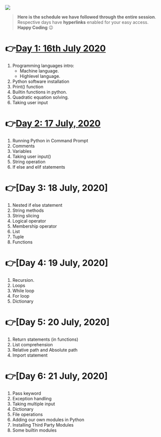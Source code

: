 
![](https://github.com/PRODDEC-CEC/proddec-python-july-2020/blob/master/quote.jpg)

> **Here is the schedule we have followed through the entire session**. Respective days have **hyperlinks** enabled for your easy access.
> **Happy Coding** :wink:

 # :point_right:[Day 1: 16th July 2020](https://github.com/PRODDEC-CEC/proddec-python-july-2020/blob/master/day-1/day-1.ipynb)

1. Programming languages intro:
   - Machine language.
   - Highlevel language.
2. Python software installation
3. Print() function
4. Builtin functions in python.
5. Quadratic equation solving.
6. Taking user input

# :point_right:[Day 2: 17 July, 2020](https://github.com/PRODDEC-CEC/proddec-python-july-2020/blob/master/day-2/day-2.ipynb)

1. Running Python in Command Prompt
2. Comments
3. Variables 
4. Taking user input()
5. String operation
6. If else and elif statements

# :point_right:[Day 3: 18 July, 2020]

1. Nested if else statement
2. String methods
3. String slicing
4. Logical operator
5. Membership operator
6. List
7. Tuple
8. Functions

# :point_right:[Day 4: 19 July, 2020]

1. Recursion.
2. Loops
3. While loop
4. For loop
5. Dictionary

# :point_right:[Day 5: 20 July, 2020]

1. Return statements (in functions)
2. List comprehension
3. Relative path and Absolute path
4. Import statement

# :point_right:[Day 6: 21 July, 2020]

1. Pass keyword
2. Exception handling
3. Taking multiple input
4. Dictionary
5. File operations
6. Adding our own modules in Python
7. Installing Third Party Modules
8. Some builtin modules
